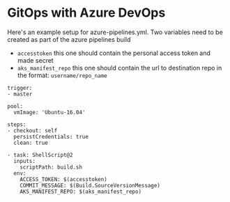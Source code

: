 # GitOps with Azure DevOps

Here's an example setup for azure-pipelines.yml. Two variables need to be created as part of the azure pipelines build

- `accesstoken` this one should contain the personal access token and made secret
- `aks_manifest_repo` this one should contain the url to destination repo in the format: `username/repo_name` 


```
trigger:
- master

pool:
  vmImage: 'Ubuntu-16.04'

steps:
- checkout: self
  persistCredentials: true
  clean: true

- task: ShellScript@2
  inputs:
    scriptPath: build.sh
  env:
    ACCESS_TOKEN: $(accesstoken)
    COMMIT_MESSAGE: $(Build.SourceVersionMessage)
    AKS_MANIFEST_REPO: $(aks_manifest_repo)
```
